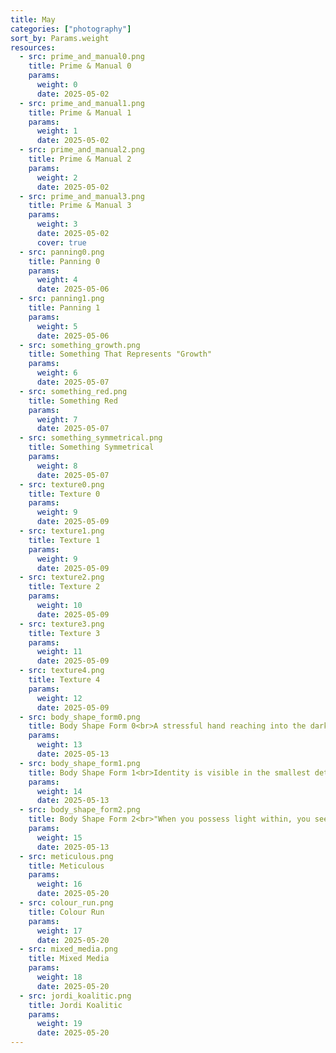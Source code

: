 ```yaml
---
title: May
categories: ["photography"]
sort_by: Params.weight
resources:
  - src: prime_and_manual0.png
    title: Prime & Manual 0
    params:
      weight: 0
      date: 2025-05-02
  - src: prime_and_manual1.png
    title: Prime & Manual 1
    params:
      weight: 1
      date: 2025-05-02
  - src: prime_and_manual2.png
    title: Prime & Manual 2
    params:
      weight: 2
      date: 2025-05-02
  - src: prime_and_manual3.png
    title: Prime & Manual 3
    params:
      weight: 3
      date: 2025-05-02
      cover: true
  - src: panning0.png
    title: Panning 0
    params:
      weight: 4
      date: 2025-05-06
  - src: panning1.png
    title: Panning 1
    params:
      weight: 5
      date: 2025-05-06
  - src: something_growth.png
    title: Something That Represents "Growth"
    params:
      weight: 6
      date: 2025-05-07
  - src: something_red.png
    title: Something Red
    params:
      weight: 7
      date: 2025-05-07
  - src: something_symmetrical.png
    title: Something Symmetrical
    params:
      weight: 8
      date: 2025-05-07
  - src: texture0.png
    title: Texture 0
    params:
      weight: 9
      date: 2025-05-09
  - src: texture1.png
    title: Texture 1
    params:
      weight: 9
      date: 2025-05-09
  - src: texture2.png
    title: Texture 2
    params:
      weight: 10
      date: 2025-05-09
  - src: texture3.png
    title: Texture 3
    params:
      weight: 11
      date: 2025-05-09
  - src: texture4.png
    title: Texture 4
    params:
      weight: 12
      date: 2025-05-09
  - src: body_shape_form0.png
    title: Body Shape Form 0<br>A stressful hand reaching into the darkness.
    params:
      weight: 13
      date: 2025-05-13
  - src: body_shape_form1.png
    title: Body Shape Form 1<br>Identity is visible in the smallest details.
    params:
      weight: 14
      date: 2025-05-13
  - src: body_shape_form2.png
    title: Body Shape Form 2<br>"When you possess light within, you see it externally." - Anaïs Nin
    params:
      weight: 15
      date: 2025-05-13
  - src: meticulous.png
    title: Meticulous
    params:
      weight: 16
      date: 2025-05-20
  - src: colour_run.png
    title: Colour Run
    params:
      weight: 17
      date: 2025-05-20
  - src: mixed_media.png
    title: Mixed Media
    params:
      weight: 18
      date: 2025-05-20
  - src: jordi_koalitic.png
    title: Jordi Koalitic
    params:
      weight: 19
      date: 2025-05-20
---
```

